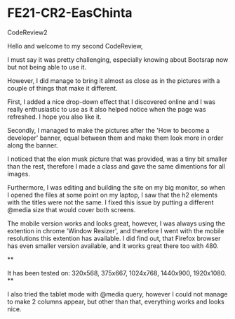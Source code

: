 # FE21-CR2-EasChinta

CodeReview2

Hello and welcome to my second CodeReview, 

I must say it was pretty challenging, especially knowing about Bootsrap now 
but not being able to use it. 

However, I did manage to bring it almost as close as in the pictures with a couple of things 
that make it different. 

First, I added a nice drop-down effect that I discovered online and I was really enthusiastic to use 
as it also helped notice when the page was refreshed. I hope you also like it. 

Secondly, I managed to make the pictures after the 'How to become a developer' banner, equal between them
and make them look more in order along the banner. 

I noticed that the elon musk picture that was provided, was a tiny bit smaller than the rest,
therefore I made a class and gave the same dimentions for all images.

Furthermore, I was editing and building the site on my big monitor,
so when I opened the files at some point on my laptop, I saw that the h2 elements with the titles
were not the same. I fixed this issue by putting a different @media size that would cover both screens. 

The mobile version works and looks great, however, I was always using the extention in chrome 'Window Resizer',
and therefore I went with the mobile resolutions this extention has available. I did find out, that Firefox browser
has even smaller version available, and it works great there too with 480. 

**

It has been tested on:  320x568, 
                        375x667,
                        1024x768,
                        1440x900,
                        1920x1080. 
**




I also tried the tablet mode with @media query, however I could not manage to make 2 columns appear, but other than that,
everything works and looks nice. 



